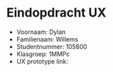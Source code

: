 # Eindopdracht UX

- Voornaam: Dylan
- Familienaam: Willems
- Studentnummer: 105800
- Klasgroep: 1MMPc
- UX prototype link: 
